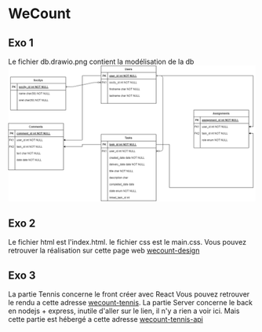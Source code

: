 # WeCount

## Exo 1
Le fichier db.drawio.png contient la modélisation de la db
![db.drawio.png](https://raw.githubusercontent.com/WeeSi/WeCount/master/db.drawio.png)

## Exo 2
Le fichier html est l'index.html.
le fichier css est le main.css.
Vous pouvez retrouver la réalisation sur cette page web [wecount-design](http://wecount-design.franckehui.fr)

## Exo 3
La partie Tennis concerne le front créer avec React 
Vous pouvez retrouver le rendu a cette adresse [wecount-tennis](http://wecount-tennis.franckehui.fr).
La partie Server concerne le back en nodejs + express, inutile d'aller sur le lien, il n'y a rien a voir ici.
Mais cette partie est hébergé a cette adresse [wecount-tennis-api](http://wecount-tennis-api.franckehui.fr)

